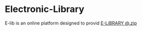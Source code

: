 # Electronic-Library
E-lib is an online platform designed to provid
[E-LiBRARY @.zip](https://github.com/Kothagadiaishwarya/Electronic-Library/files/9625599/E-LiBRARY.%40.zip)


